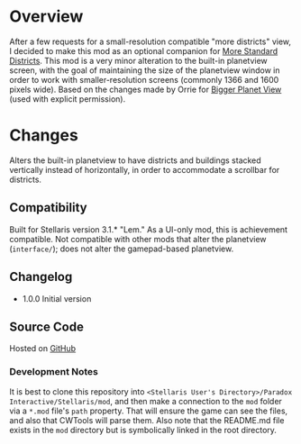 # Overview

After a few requests for a small-resolution compatible "more districts" view, I decided to make this mod as an optional companion for [More Standard Districts](https://steamcommunity.com/sharedfiles/filedetails/?id=2650611194).  This mod is a very minor alteration to the built-in planetview screen, with the goal of maintaining the size of the planetview window in order to work with smaller-resolution screens (commonly 1366 and 1600 pixels wide).  Based on the changes made by Orrie for [Bigger Planet View](https://steamcommunity.com/sharedfiles/filedetails/?id=1587178040) (used with explicit permission).

# Changes

Alters the built-in planetview to have districts and buildings stacked vertically instead of horizontally, in order to accommodate a scrollbar for districts.

## Compatibility

Built for Stellaris version 3.1.\* "Lem."  As a UI-only mod, this is achievement compatible.  Not compatible with other mods that alter the planetview (`interface/`); does not alter the gamepad-based planetview.

## Changelog

* 1.0.0 Initial version

## Source Code

Hosted on [GitHub](https://github.com/corsairmarks/basic-more-districts-planetview)

### Development Notes

It is best to clone this repository into `<Stellaris User's Directory>/Paradox Interactive/Stellaris/mod`, and then make a connection to the `mod` folder via a `*.mod` file's `path` property.  That will ensure the game can see the files, and also that CWTools will parse them.  Also note that the README.md file exists in the `mod` directory but is symbolically linked in the root directory.